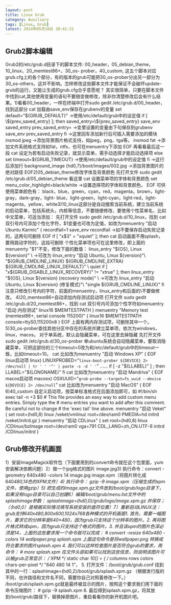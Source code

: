 ```yaml
---
layout: post
title: Linux Grub
category: Auxiliary
tags: [Linux, Grub]
latest: 2014年05月10日 20:41:21
---
```


Grub2脚本编辑
-

Grub2的/etc/grub.d目录下的脚本文件: 00_header，05_debian_theme，10_linux，20_memtest86+，30_os- prober，40_custom, 这五个脚本对应grub.cfg上的各个部分，有的版本的grub可能把30_os-prober分出另一部分为 30_os-others，这并不影响。怎样修改这些脚本文件才能保证不会破坏update-grub的运行，又能让生成的grub.cfg合乎意愿呢？ 其实很简单，只要在脚本文件中找到cat,其他使用变量的语句不要随变做修改，除非你清楚修改后会有什么结果。1)看看00_header，一样在终端中打开sudo gedit /etc/grub.d/00_header，找到这部分 cat 加载由save_env保存在grubenv的变量 set default="${GRUB_DEFAULT}" ->使用/etc/default/grub中的设定值 if [ \${prev_saved_entry} ]; then   saved_entry=\${prev_saved_entry}   save_env saved_entry   prev_saved_entry= ->变里设置的变量由下句保存到grubenv   save_env prev_saved_entry fi ->这里回车添加新行后可插入需要添加的模块 insmod jpeg ->添加背景图片格式支持，如jpeg，png，tga等。 insmod fat ->添加文件系统格式支持如fat，ntfs，也可在menuentry下添加 EOF 再看看最后这一段 cat 设定为若有启动失败记录，就显示菜单，需手动选择才能启动选择项 else   set timeout=${GRUB_TIMEOUT} ->使用/etc/default/grub中的设定值 fi ->这行后添加行 background_image (hd0,7)/boot/images/002.jpg ->添加背景图片的绝对路径 EOF2)05_debian_theme修改字体及背景颜色 先打开文件 sudo gedit /etc/grub.d/05_debian_theme 看这里   cat 设置菜单项的字体和背景颜色 set menu_color_highlight=black/white ->设置选择项的字体和背景颜色。 EOF 可供使用菜单颜色有： black，blue，green，cyan，red，magenta，brown，light-gray，dark-gray，light- blue，light-green，light-cyan，light-red，light-magenta，yellow，white3)10_linux这部分是自动搜索当前系统，建立当前系统的启动菜单，包括系统头，内核等信息，不要随便修改，要使用个性菜单名，比如中文菜单，可适当添加： 先打开文件 sudo gedit /etc/grub.d/10_linux，找到         cat 双引号内可添加个性化字符，$1变量也可改为定值，如改为menuentry "启动 Ubuntu Karmic" {         recordfail=1         save_env recordfail ->如不要保存启动失败记录的，这两句可删除 EOF   if [ "x$3" = "xquiet" ]; then     cat 启动画面不用splash，要用跳动字符的，这段可删除 个性化菜单项也可在这里修改，即上面的menuenrty "$1"不变，修改下面的数值：   linux_entry "${OS}, Linux ${version}" \ ->可改为 linux_entry "启动 Ubuntu, Linux ${version}"\       "${GRUB_CMDLINE_LINUX} ${GRUB_CMDLINE_EXTRA} ${GRUB_CMDLINE_LINUX_DEFAULT}" \       quiet   if [ "x${GRUB_DISABLE_LINUX_RECOVERY}" != "xtrue" ]; then     linux_entry "${OS}, Linux ${version} (recovery mode)" \ ->可改为 linux_entry "启动 Ubuntu, Linux ${version} (修复模式)"\     "single ${GRUB_CMDLINE_LINUX}"   fi 注意只修改引号内的字符，前面的menuentry，linux_entry和后面的\不要做修改。 4)20_memtest86+自动添加内存测试启动项 打开文件 sudo gedit /etc/grub.d/20_memtest86+，找到   cat 双引号内可添加个性字符如menuentry "启动 内存测试"     linux16    $MEMTESTPATH } menuentry "Memory test (memtest86+, serial console 115200)" {     linux16    $MEMTESTPATH console=ttyS0,115200n8 } EOF 上面有两内存测试项，可删除其中一个。 5)30_os-prober查找其他分区中存在的系统并建立菜单项，依次为windows，linux，macos。 对于单系统，默认会隐藏菜单，可在这里去掉隐藏 先打开文件 sudo gedit /etc/grub.d/30_os-prober 单ubuntu系统会自动隐藏菜单，要取消隐藏菜单，可把这部份的三个timeout=0改为和/etc/default/grub中的timeout一致，比如timeout=10。     cat 比如改为menuentry "启动 Windows XP" { EOF linux启动项     linux)       LINUXPROBED="`linux-boot-prober ${DEVICE} 2> /dev/null | tr ' ' '^' | paste -s -d ' '`"     ......         if [ -z "${LLABEL}" ] ; then           LLABEL="${LONGNAME}"         fi         cat 比如改为menuentry "启动 Mandriva" { EOF macos启动项     macosx)       OSXUUID="`grub-probe --target=fs_uuid --device ${DEVICE} 2> /dev/null`"         cat 比如改为menuentry "启动 MacOS" { EOF 6)40_custom 自定义启动项，按菜单标准格式在后面添加即可，如 #!/bin/sh exec tail -n +3 $0 # This file provides an easy way to add custom menu entries.  Simply type the # menu entries you want to add after this comment.  Be careful not to change # the 'exec tail' line above. menuentry "启动 Veket" {     set root=(hd0,8)     linux /veket/vmlinuz root=/dev/ram0 PMEDIA=hd     initrd /veket/initrd.gz } menuentry "启动 CDLinux" {     set root=(hd0,8)     linux /CDlinux/bzImage root=/dev/ram0 vga=791 CDL_LANG=zh_CN.UTF-8     initrd /CDlinux/initrd }

Grub修改开机画面
-

1）安装ImageMagick软件包（下面要用到的convert命令就在这个包里面，yum安装解决依赖问题）2）做一个jpg格式的图片 image.jpg3) 执行命令：convert -geometry 640x480 -colors 14 image.jpg image.xpm（将图片转化成640*480,14色的XPM文件）4) 执行命令： gzip -9 image.xpm（压缩生成的xpm文件，使用gzip）5) 把生成的image.xpm.gz文件放到/boot/grub/logo目录下，如果没有logo目录可以自己创建6）编辑/boot/grub/menu.list文件中的splashimage参数： splashimage=(hd0,0)/grub/logo/image.xpm.gz 并保存；（（hd0,0）是根据实际情况填写系统安装的盘符位置）7）重新启动LINUX注：grub支持640x480,800x600,1024x768各种模式的开机画面1.    首先，需要一幅图片，要求它的分辨率是640×480，因为grub只支持这个分辨率的图片。2. 再将图片格式转成xpm，因为grub只支持这个格式的图片。3.  并且该xpm的图片色深必须是14，上面的这些要求用一个命令就可以完成： # convert -resize 640x480 -colors 14 wallpaper.png splash.xpm   上面这句命令是将wallpaper.png 转换成符合要求的图片splash.xpm   4. 我们可以这样检查图片是否符合grub的要求，用命令： # more splash.xpm 在文件头部如果可以找到这些信息，则说明该图片可以被grub正常显示： /* XPM */ static char *10[] = { /* columns rows colors chars-per-pixel */ "640 480 14 1"，     5. 打开文件：/boot/grub/grub.conf 找到其中的一行：splashimage=(hd0,2)/boot/grub/splash.xpm.gz （根据发行版的不同，也许路径和文件名不同，需要你自己对照着修改一下。） /boot/grub/splash.xpm.gz就是最终被显示的图片，按照这个要求我们用下面的命令压缩图片： # gzip -9 splash.xpm   6.  最后得到splash.xpm.gz，将其放到/boot/grub/路径下，替换掉原图片，重启看看你的新开机图片吧。